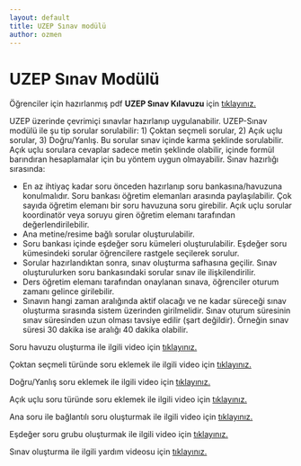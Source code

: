 ```yaml
---
layout: default
title: UZEP Sınav modülü
author: ozmen
---
```

# UZEP Sınav Modülü

Öğrenciler için hazırlanmış pdf **UZEP Sınav Kılavuzu** için [tıklayınız.](assets/files/pdf/UZEPSinavOgrenci.pdf)<br>

UZEP üzerinde çevrimiçi sınavlar hazırlanıp uygulanabilir. UZEP-Sınav modülü ile şu tip sorular sorulabilir: 1) Çoktan seçmeli sorular, 2) Açık uçlu sorular, 3) Doğru/Yanlış. Bu sorular sınav içinde karma şeklinde sorulabilir. Açık uçlu sorulara cevaplar sadece metin şeklinde olabilir, içinde formül barındıran hesaplamalar için bu yöntem uygun olmayabilir. Sınav hazırlığı sırasında:
- En az ihtiyaç kadar soru önceden hazırlanıp soru bankasına/havuzuna konulmalıdır. Soru bankası öğretim elemanları arasında paylaşılabilir. Çok sayıda öğretim elemanı bir soru havuzuna soru girebilir. Açık uçlu sorular koordinatör veya soruyu giren öğretim elemanı tarafından değerlendirilebilir.
- Ana metine/resime bağlı sorular oluşturulabilir.
- Soru bankası içinde eşdeğer soru kümeleri oluşturulabilir. Eşdeğer soru kümesindeki sorular öğrencilere rastgele seçilerek sorulur.
- Sorular hazırlandıktan sonra, sınav oluşturma safhasına geçilir. Sınav oluşturulurken soru bankasındaki sorular sınav ile ilişkilendirilir.
- Ders öğretim elemanı tarafından onaylanan sınava, öğrenciler oturum zamanı gelince girilebilir.
- Sınavın hangi zaman aralığında aktif olacağı ve ne kadar süreceği sınav oluşturma sırasında sistem üzerinden girilmelidir. Sınav oturum süresinin sınav süresinden uzun olması tavsiye edilir (şart değildir). Örneğin sınav süresi 30 dakika ise aralığı 40 dakika olabilir.

Soru havuzu oluşturma ile ilgili video için [tıklayınız.](https://youtu.be/yil-z9KnY4E)

Çoktan seçmeli türünde soru eklemek ile ilgili video için [tıklayınız.](https://youtu.be/419ploeeiEg)

Doğru/Yanlış soru eklemek ile ilgili video için [tıklayınız.](https://youtu.be/KhmTQlD7Or4)

Açık uçlu soru türünde soru eklemek ile ilgili video için [tıklayınız.](https://youtu.be/HIAE81vrRzw)

Ana soru ile bağlantılı soru oluşturmak ile ilgili video için [tıklayınız.](https://youtu.be/iQHbqw--tR8)

Eşdeğer soru grubu oluşturmak ile ilgili video için [tıklayınız.](https://youtu.be/P83KU7H_6D4)

Sınav oluşturma ile ilgili yardım videosu için [tıklayınız.](https://www.youtube.com/watch?v=niBI-gOsrZQ&list=PLrX4FlRljtXPSl5vKxTHrkxvteyBC003s&index=5)
